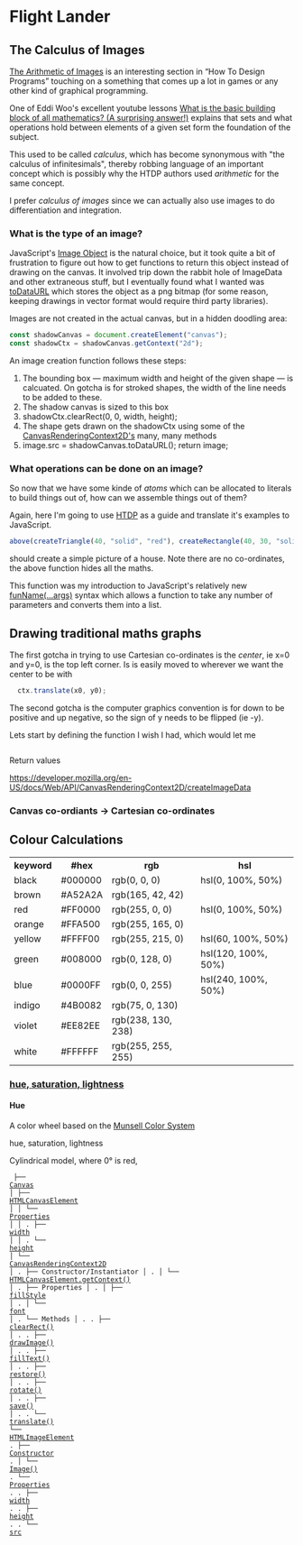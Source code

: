 <h1>Flight Lander</h1>

<h2>The Calculus of Images</h2>

<a href="https://htdp.org/2020-8-1/Book/part_one.html#%28part._sec~3aarith-images%29">The Arithmetic of Images</a>
is an interesting section in <q>How To Design Programs</q> touching on a something that comes up a lot in games
or any other kind of graphical programming.

One of Eddi Woo's excellent youtube lessons <a href="https://www.youtube.com/watch?v=JsduHKckB04&t=2s">
What is the basic building block of all mathematics? (A surprising answer!)</a> explains that sets and
what operations hold between elements of a given set form the foundation of the subject.

This used to be called <em>calculus</em>, which has become synonymous with "the calculus of infinitesimals", 
thereby robbing language of an important concept which is possibly why the HTDP authors used <em>arithmetic</em> 
for the same concept.

I prefer <em>calculus of images</em> since we can actually also use images to do differentiation and integration.

<h3>What is the type of an image?</h3>

JavaScript's <a href="https://developer.mozilla.org/en-US/docs/Web/API/HTMLImageElement/Image">Image Object</a> is
the natural choice, but it took quite a bit of frustration to figure out how to get functions to return this object
instead of drawing on the canvas. It involved trip down the rabbit hole of ImageData and other extraneous stuff, 
but I eventually found what I wanted was 
<a href="https://developer.mozilla.org/en-US/docs/Web/API/HTMLCanvasElement/toDataURL">toDataURL</a> which stores
the object as a png bitmap (for some reason, keeping drawings in vector format would require third party libraries).

Images are not created in the actual canvas, but in a hidden doodling area:

```javascript
const shadowCanvas = document.createElement("canvas");
const shadowCtx = shadowCanvas.getContext("2d");
```

An image creation function follows these steps:

<ol>
  <li>The bounding box &mdash; maximum width and height of the given shape &mdash; is calcuated. On gotcha is
for stroked shapes, the width of the line needs to be added to these.</li>
  <li>The shadow canvas is sized to this box</li>
  <li>shadowCtx.clearRect(0, 0, width, height);</li>
  <li>The shape gets drawn on the shadowCtx using some of the 
<a href="https://developer.mozilla.org/en-US/docs/Web/API/CanvasRenderingContext2D">CanvasRenderingContext2D's</a>
many, many methods</li>
  <li>image.src = shadowCanvas.toDataURL(); return image;</li>
</ol>

<h3>What operations can be done on an image?</h3>

So now that we have some kinde of <em>atoms</em> which can be allocated to literals to build things out of, 
how can we assemble things out of them?

Again, here I'm going to use <a href="https://docs.racket-lang.org/teachpack/2htdpimage-guide.html">HTDP</a> as a guide
and translate it's examples to JavaScript.

```javascript
above(createTriangle(40, "solid", "red"), createRectangle(40, 30, "solid" "black"));
```

should create a simple picture of a house. Note there are no co-ordinates, the above function hides all the maths.

This function was my introduction to JavaScript's relatively new 
<a href="https://developer.mozilla.org/en-US/docs/Web/JavaScript/Reference/Functions/rest_parameters">funName(...args)</a>
syntax which allows a function to take any number of parameters and converts them into a list.


<h2>Drawing traditional maths graphs</h2>

The first gotcha in trying to use Cartesian co-ordinates is the <em>center</em>, ie x=0 and y=0,
is the top left corner. Is is easily moved to wherever we want the center to be with

```javascript
  ctx.translate(x0, y0);
```

The second gotcha is the computer graphics convention is for down to be positive and up negative, so
the sign of y needs to be flipped (ie -y).

Lets start by defining the function I wish I had, which would let me 

```javascript


```

Return values <a href="https://developer.mozilla.org/en-US/docs/Web/API/CanvasRenderingContext2D/createImageData">


https://developer.mozilla.org/en-US/docs/Web/API/CanvasRenderingContext2D/createImageData

<h3>Canvas co-ordiants -> Cartesian co-ordinates</h3>

<h2>Colour Calculations</h2>

<table>
<tr><th>keyword</th><th>#hex</th><th>rgb</th><th>hsl</th></tr>
<tr><td>black</td><td>#000000</td><td>rgb(0, 0, 0)</td><td>hsl(0, 100%, 50%)</td></tr>
<tr><td>brown</td><td>#A52A2A</td><td>rgb(165, 42, 42)</td><td></td></tr>
<tr><td>red</td><td>#FF0000</td><td>rgb(255, 0, 0)</td><td>hsl(0, 100%, 50%)</td></tr>
<tr><td>orange</td><td>#FFA500</td><td>rgb(255, 165, 0)</td><td></td></tr>
<tr><td>yellow</td><td>#FFFF00</td><td>rgb(255, 215, 0)</td><td>hsl(60, 100%, 50%)</td></tr>
<tr><td>green</td><td>#008000</td><td>rgb(0, 128, 0)</td><td>hsl(120, 100%, 50%)</td></tr>
<tr><td>blue</td><td>#0000FF</td><td>rgb(0, 0, 255)</td><td>hsl(240, 100%, 50%)</td></tr>
<tr><td>indigo</td><td>#4B0082</td><td>rgb(75, 0, 130)</td><td></td></tr>
<tr><td>violet</td><td>#EE82EE</td><td>rgb(238, 130, 238)</td><td></td></tr>
<tr><td>white</td><td>#FFFFFF</td><td>rgb(255, 255, 255)</td><td></td></tr>
</table>

<h3><a href="https://en.wikipedia.org/wiki/HSL_and_HSV">hue, saturation, lightness</a></a>

<h4>Hue</h4>

A color wheel based on the 
<a href="https://en.wikipedia.org/wiki/Munsell_color_system">Munsell Color System</a>


hue, saturation, lightness

Cylindrical model, where 0° is red, 


<code><pre>
├── <a href="https://developer.mozilla.org/en-US/docs/Web/API/Canvas_API">Canvas</a>
│   ├── <a href="https://developer.mozilla.org/en-US/docs/Web/API/HTMLCanvasElement">HTMLCanvasElement</a>
│   │   └── <a href="https://developer.mozilla.org/en-US/docs/Web/API/HTMLCanvasElement#Properties">Properties</a>
│   │   .   ├── <a href="https://developer.mozilla.org/en-US/docs/Web/API/HTMLCanvasElement/width">width</a>
│   │   .   └── <a href="https://developer.mozilla.org/en-US/docs/Web/API/HTMLCanvasElement/height">height</a>
│   └── <a href="https://developer.mozilla.org/en-US/docs/Web/API/CanvasRenderingContext2D">CanvasRenderingContext2D</a>
│   .   ├── Constructor/Instantiator
│   .   │   └── <a href="developer.mozilla.org/en-US/docs/Web/API/HTMLCanvasElement/getContext">HTMLCanvasElement.getContext()</a>
│   .   ├── Properties
│   .   │   ├── <a href="https://developer.mozilla.org/en-US/docs/Web/API/CanvasRenderingContext2D/fillStyle">fillStyle</a>
│   .   │   └── <a href="https://developer.mozilla.org/en-US/docs/Web/API/CanvasRenderingContext2D/font">font</a>
│   .   └── Methods
│   .   .   ├── <a href="https://developer.mozilla.org/en-US/docs/Web/API/CanvasRenderingContext2D/clearRect">clearRect()</a>
│   .   .   ├── <a href="https://developer.mozilla.org/en-US/docs/Web/API/CanvasRenderingContext2D/drawImage">drawImage()</a>
│   .   .   ├── <a href="https://developer.mozilla.org/en-US/docs/Web/API/CanvasRenderingContext2D/fillText">fillText()</a>
│   .   .   ├── <a href="https://developer.mozilla.org/en-US/docs/Web/API/CanvasRenderingContext2D/restore">restore()</a>
│   .   .   ├── <a href="https://developer.mozilla.org/en-US/docs/Web/API/CanvasRenderingContext2D/rotate">rotate()</a>
│   .   .   ├── <a href="https://developer.mozilla.org/en-US/docs/Web/API/CanvasRenderingContext2D/save">save()</a>
│   .   .   └── <a href="https://developer.mozilla.org/en-US/docs/Web/API/CanvasRenderingContext2D/translate">translate()</a>
└── <a href="https://developer.mozilla.org/en-US/docs/Web/API/HTMLImageElement">HTMLImageElement</a>
.   ├── <a href="https://developer.mozilla.org/en-US/docs/Web/API/HTMLImageElement#Constructor">Constructor</a>
.   │   └── <a href="https://developer.mozilla.org/en-US/docs/Web/API/HTMLImageElement/Image">Image()</a>
.   └── <a href="https://developer.mozilla.org/en-US/docs/Web/API/HTMLImageElement#Properties">Properties</a>
.   .   ├── <a href="https://developer.mozilla.org/en-US/docs/Web/API/HTMLImageElement/width">width</a>
.   .   ├── <a href="https://developer.mozilla.org/en-US/docs/Web/API/HTMLImageElement/height">height</a>
.   .   └── <a href="https://developer.mozilla.org/en-US/docs/Web/API/HTMLImageElement/src">src</a>
</pre></code>

